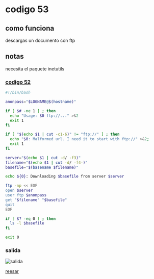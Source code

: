 # codigo 53
## como funciona
descargas un documento con ftp

## notas
necesita el paquete inetutils

### [codigo 52](Recipes/53ftpget.sh)

```bash
#!/bin/bash

anonpass="$LOGNAME@$(hostname)"

if [ $# -ne 1 ] ; then
  echo "Usage: $0 ftp://..." >&2
  exit 1
fi

if [ "$(echo $1 | cut -c1-6)" != "ftp://" ] ; then
  echo "$0: Malformed url. I need it to start with ftp://" >&2; 
  exit 1
fi

server="$(echo $1 | cut -d/ -f3)"
filename="$(echo $1 | cut -d/ -f4-)"
basefile="$(basename $filename)"

echo ${0}: Downloading $basefile from server $server

ftp -np << EOF
open $server
user ftp $anonpass
get "$filename" "$basefile"
quit
EOF

if [ $? -eq 0 ] ; then
  ls -l $basefile
fi

exit 0
```
### salida 
![salida](Salidas/53.png)

[reesar](README.md)